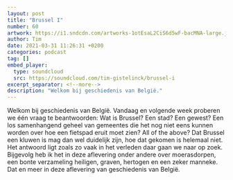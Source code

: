 ```yaml
---
layout: post
title: "Brussel I"
number: 60
artwork: https://i1.sndcdn.com/artworks-1otEsaL2CiS6d5wF-bacMNA-large.jpg
author: Tim
date: 2021-03-31 11:26:31 +0200
categories: podcast
tag: []
embed_player:
  type: soundcloud
  src: https://soundcloud.com/tim-gistelinck/brussel-i
excerpt_separator: <!--more-->
description: "Welkom bij geschiedenis van België."
---
```

Welkom bij geschiedenis van België. Vandaag en volgende week proberen we één vraag te beantwoorden: Wat is Brussel? Een stad? Een gewest? Een los samenhangend geheel van gemeentes die het nog niet eens kunnen worden over hoe een fietspad eruit moet zien? All of the above? Dat Brussel een kluwen is mag dan wel duidelijk zijn, hoe dat gekomen is helemaal niet. Het antwoord ligt zoals zo vaak in het verleden daar gaan we naar op zoek. Bijgevolg heb ik het in deze aflevering onder andere over moerasdorpen, een bonte verzameling heiligen, graven, hertogen en een zeker manneke. Dat en meer in deze aflevering van geschiedenis van België.